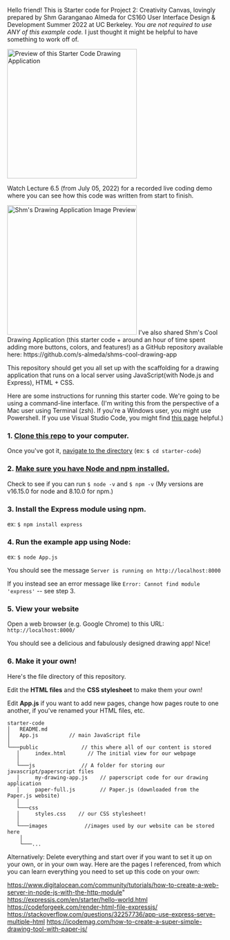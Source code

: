 Hello friend! 
This is Starter code for Project 2: Creativity Canvas, lovingly prepared by Shm Garanganao Almeda for CS160 User Interface Design & Development Summer 2022 at UC Berkeley.
*You are not required to use ANY of this example code.* I just thought it might be helpful to have something to work off of.

<img src="https://i.imgur.com/xcnUizl.png" width="300" alt= "Preview of this Starter Code Drawing Application">

Watch Lecture 6.5 (from July 05, 2022) for a recorded live coding demo where you can see how this code was written from start to finish. 

<img src="https://i.imgur.com/6L4OUS7.png" width="300" alt= "Shm's Drawing Application Image Preview">
I've also shared Shm's Cool Drawing Application (this starter code + around an hour of time spent adding more buttons, colors, and features!) as a GitHub repository available here: https://github.com/s-almeda/shms-cool-drawing-app

This repository should get you all set up with the scaffolding for a drawing application that runs on a local server using JavaScript(with Node.js and Express), HTML + CSS. 

Here are some instructions for running this starter code. 
We're going to be using a command-line interface.
(I'm writing this from the perspective of a Mac user using Terminal (zsh). If you're a Windows user, you might use Powershell. If you use Visual Studio Code, you might find [this page](https://docs.microsoft.com/en-us/windows/dev-environment/javascript/nodejs-beginners-tutorial)
 helpful.)
### 1. [Clone this repo](https://docs.github.com/en/repositories/creating-and-managing-repositories/cloning-a-repository) to your computer.
Once you've got it, [navigate to the directory](https://www.macworld.com/article/221277/command-line-navigating-files-folders-mac-terminal.html)
(ex: ``$ cd starter-code``)
### 2. [Make sure you have Node and npm installed.](https://docs.npmjs.com/downloading-and-installing-node-js-and-npm) 

Check to see if you can run  ``$ node -v`` and ``$ npm -v`` (My versions are v16.15.0 for node and 8.10.0 for npm.)
### 3. Install the Express module using npm. 
ex: ``$ npm install express``
### 4. Run the example app using Node:
ex: ``$ node App.js``

You should see the message ``Server is running on http://localhost:8000``

If you instead see an error message like ``Error: Cannot find module 'express'`` -- see step 3. 
### 5. View your website
Open a web browser (e.g. Google Chrome) to this URL: ``http://localhost:8000/``

You should see a delicious and fabulously designed drawing app! Nice!
### 6. Make it your own!
Here's the file directory of this repository. 

Edit the **HTML files** and the **CSS stylesheet** to make them your own! 

Edit **App.js** if you want to add new pages, change how pages route to one another, if you've renamed your HTML files, etc. 
```
starter-code
│   README.md
│   App.js    		// main JavaScript file
│
└───public 		        // this where all of our content is stored
   │     index.html       // The initial view for our webpage
   │     
   └───js               // A folder for storing our javascript/paperscript files 
   │     my-drawing-app.js    // paperscript code for our drawing application
   │     paper-full.js        // Paper.js (downloaded from the Paper.js website)
   │    
   └───css
   │     styles.css    // our CSS stylesheet!
   │   
   └───images	         //images used by our website can be stored here
   	│   
   	└───...
```

Alternatively: Delete everything and start over if you want to set it up on your own, or in your own way. Here are the pages I referenced, from which you can learn everything you need to set up this code on your own:

https://www.digitalocean.com/community/tutorials/how-to-create-a-web-server-in-node-js-with-the-http-module"
https://expressjs.com/en/starter/hello-world.html
https://codeforgeek.com/render-html-file-expressjs/
https://stackoverflow.com/questions/32257736/app-use-express-serve-multiple-html
https://icodemag.com/how-to-create-a-super-simple-drawing-tool-with-paper-js/ 
